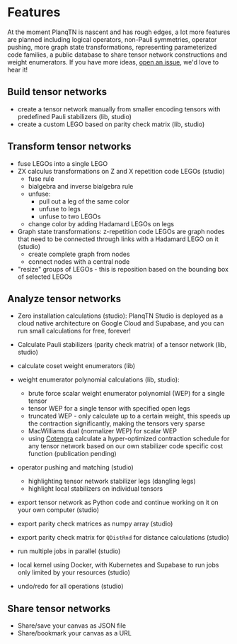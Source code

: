 # Features

At the moment PlanqTN is nascent and has rough edges, a lot more features are
planned including logical operators, non-Pauli symmetries, operator pushing,
more graph state transformations, representing parameterized code families, a
public database to share tensor network constructions and weight enumerators. If
you have more ideas,
[open an issue](https://github.com/planqtn/planqtn/issues/new), we'd love to
hear it!

## Build tensor networks

-   create a tensor network manually from smaller encoding tensors with
    predefined Pauli stabilizers (lib, studio)
-   create a custom LEGO based on parity check matrix (lib, studio)

## Transform tensor networks

-   fuse LEGOs into a single LEGO
-   ZX calculus transformations on Z and X repetition code LEGOs (studio)
    -   fuse rule
    -   bialgebra and inverse bialgebra rule
    -   unfuse:
        -   pull out a leg of the same color
        -   unfuse to legs
        -   unfuse to two LEGOs
    -   change color by adding Hadamard LEGOs on legs
-   Graph state transformations: `Z`-repetition code LEGOs are graph nodes that
    need to be connected through links with a Hadamard LEGO on it (studio)
    -   create complete graph from nodes
    -   connect nodes with a central node
-   "resize" groups of LEGOs - this is reposition based on the bounding box of
    selected LEGOs

## Analyze tensor networks

-   Zero installation calculations (studio): PlanqTN Studio is deployed as a
    cloud native architecture on Google Cloud and Supabase, and you can run
    small calculations for free, forever!
-   Calculate Pauli stabilizers (parity check matrix) of a tensor network (lib,
    studio)
-   calculate coset weight enumerators (lib)
-   weight enumerator polynomial calculations (lib, studio):
    -   brute force scalar weight enumerator polynomial (WEP) for a single
        tensor
    -   tensor WEP for a single tensor with specified open legs
    -   truncated WEP - only calculate up to a certain weight, this speeds up
        the contraction significantly, making the tensors very sparse
    -   MacWilliams dual (normalizer WEP) for scalar WEP
    -   using [Cotengra](https://cotengra.readthedocs.io/) calculate a
        hyper-optimized contraction schedule for any tensor network based on our
        own stabilizer code specific cost function (publication pending)
-   operator pushing and matching (studio)

    -   highlighting tensor network stabilizer legs (dangling legs)
    -   highlight local stabilizers on individual tensors

-   export tensor network as Python code and continue working on it on your own
    computer (studio)
-   export parity check matrices as numpy array (studio)
-   export parity check matrix for `QDistRnd` for distance calculations (studio)
-   run multiple jobs in parallel (studio)
-   local kernel using Docker, with Kubernetes and Supabase to run jobs only
    limited by your resources (studio)
-   undo/redo for all operations (studio)

## Share tensor networks

-   Share/save your canvas as JSON file
-   Share/bookmark your canvas as a URL
